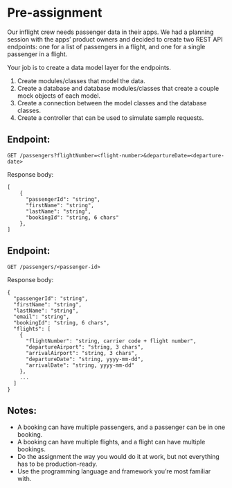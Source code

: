 # Pre-assignment
Our inflight crew needs passenger data in their apps. We had a planning session with the apps’ product owners and decided to create two REST API endpoints: one for a list of passengers in a flight, and one for a single passenger in a flight.

Your job is to create a data model layer for the endpoints.
1. Create modules/classes that model the data.
2. Create a database and database modules/classes that create a couple mock objects of each model. 
3. Create a connection between the model classes and the database classes.
4. Create a controller that can be used to simulate sample requests.

## Endpoint:

`GET /passengers?flightNumber=<flight-number>&departureDate=<departure-date>`

Response body:
```
[ 
	{
	  "passengerId": "string",
	  "firstName": "string",
	  "lastName": "string",
	  "bookingId": "string, 6 chars"
	},
]
```
## Endpoint:

`GET /passengers/<passenger-id>`

Response body:
```
{
  "passengerId": "string",
  "firstName": "string",
  "lastName": "string",
  "email": "string",
  "bookingId": "string, 6 chars",
  "flights": [
    {
      "flightNumber": "string, carrier code + flight number", 
      "departureAirport": "string, 3 chars", 
      "arrivalAirport": "string, 3 chars",
      "departureDate": "string, yyyy-mm-dd",
      "arrivalDate": "string, yyyy-mm-dd"
    },
    ... 
  ]
}
```
## Notes:
- A booking can have multiple passengers, and a passenger can be in one booking.
- A booking can have multiple flights, and a flight can have multiple bookings.
- Do the assignment the way you would do it at work, but not everything has to be production-ready.
- Use the programming language and framework you’re most familiar with.